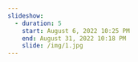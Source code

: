 ```yaml
---
slideshow:
  - duration: 5
    start: August 6, 2022 10:25 PM
    end: August 31, 2022 10:18 PM
    slide: /img/1.jpg
---
```

